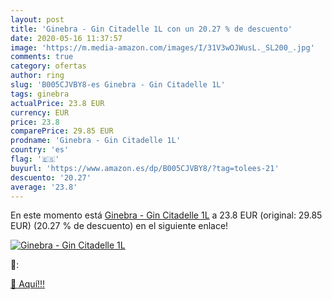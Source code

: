 ```yaml
---
layout: post
title: 'Ginebra - Gin Citadelle 1L con un 20.27 % de descuento'
date: 2020-05-16 11:37:57
image: 'https://m.media-amazon.com/images/I/31V3wOJWusL._SL200_.jpg'
comments: true
category: ofertas
author: ring
slug: 'B005CJVBY8-es Ginebra - Gin Citadelle 1L'
tags: ginebra
actualPrice: 23.8 EUR
currency: EUR
price: 23.8
comparePrice: 29.85 EUR
prodname: 'Ginebra - Gin Citadelle 1L'
country: 'es'
flag: '🇪🇸'
buyurl: 'https://www.amazon.es/dp/B005CJVBY8/?tag=tolees-21'
descuento: '20.27'
average: '23.8'
---
```


En este momento está [Ginebra - Gin Citadelle 1L](https://www.amazon.es/dp/B005CJVBY8/?tag=tolees-21) a 23.8 EUR (original: 29.85 EUR) (20.27 %  de descuento) en el siguiente enlace!

[![Ginebra - Gin Citadelle 1L](https://m.media-amazon.com/images/I/31V3wOJWusL._SL200_.jpg)](https://www.amazon.es/dp/B005CJVBY8/?tag=tolees-21)

🔎:


[🛒 Aquí!!!](https://www.amazon.es/dp/B005CJVBY8/?tag=tolees-21)
